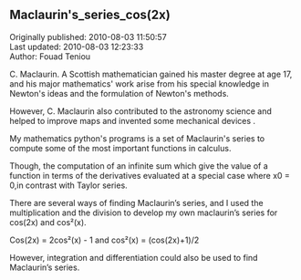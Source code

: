## Maclaurin's_series_cos(2x)  
Originally published: 2010-08-03 11:50:57  
Last updated: 2010-08-03 12:23:33  
Author: Fouad Teniou  
  
C. Maclaurin. A Scottish mathematician gained his master degree at age 17, and his major mathematics' work arise from his special knowledge in Newton's ideas and the formulation of Newton's methods.

However, C. Maclaurin also contributed to the astronomy science and helped to improve maps and invented some mechanical devices .

My mathematics python's programs is a set of Maclaurin's series to compute some of the most important functions in calculus.

Though, the computation of an infinite sum which give the value of a function in terms of the derivatives evaluated at a special case where x0 = 0,in contrast with Taylor series. 

There are several ways of finding Maclaurin’s series, and I used the multiplication and the division to develop my own maclaurin’s series for cos(2x) and cos²(x).




Cos(2x) = 2cos²(x) - 1 and cos²(x) = (cos(2x)+1)/2




However, integration and differentiation could also be used to find Maclaurin’s series. 
